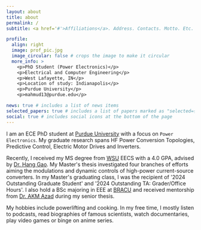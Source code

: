 ```yaml
---
layout: about
title: about
permalink: /
subtitle: <a href='#'>Affiliations</a>. Address. Contacts. Motto. Etc.

profile:
  align: right
  image: prof_pic.jpg
  image_circular: false # crops the image to make it circular
  more_info: >
    <p>PhD Student (Power Electronics)</p>
    <p>Electrical and Computer Engineering</p>
    <p>West Lafayette, IN</p>
    <p>Location of study: Indianapolis</p>
    <p>Purdue University</p>
    <p>mahmud13@purdue.edu</p>

news: true # includes a list of news items
selected_papers: true # includes a list of papers marked as "selected={true}"
social: true # includes social icons at the bottom of the page
---
```


I am an ECE PhD student at [Purdue University](https://www.purdue.edu) with a focus on `Power Electronics`. My graduate research spans HF Power Conversion Topologies, Predictive Control, Electric Motor Drives and Inverters.

Recently, I received my MS degree from [WSU](https://wsu.edu) EECS with a 4.0 GPA, advised by [Dr. Hang Gao](https://scholar.google.com/citations?hl=en&user=Wj4zV9cAAAAJ&view_op=list_works&sortby=pubdate). My Master's thesis investigated four branches of efforts aiming the modulations and dynamic controls of high-power current-source converters. In my Master's graduating class, I was the recipient of '2024 Outstanding Graduate Student' and '2024 Outstanding TA: Grader/Office Hours'. I also hold a BSc majoring in EEE at [BRACU](https://www.bracu.ac.bd) and received mentorship from [Dr. AKM Azad](https://www.bracu.ac.bd/about/people/akm-abdul-malek-azad-phd) during my senior thesis.

My hobbies include powerlifting and cooking. In my free time, I mostly listen to podcasts, read biographies of famous scientists, watch documentaries, play video games or binge on anime series.
